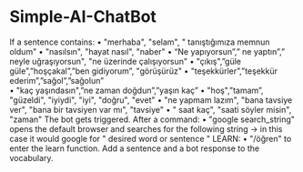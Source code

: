 # Simple-AI-ChatBot

If a sentence contains:
•	"merhaba",  "selam", " tanıştığımıza memnun oldum"
•	"nasılsın", "hayat nasıl", "naber"
•	“Ne yapıyorsun”,” ne yaptın”,” neyle uğraşıyorsun", "ne üzerinde çalışıyorsun"
•	"çıkış",”güle güle”,”hoşçakal”,”ben gidiyorum”, "görüşürüz"
•	"teşekkürler”,”teşekkür ederim”,”sağol”,”sağolun”  
•	"kaç yaşındasın",”ne zaman doğdun”,”yaşın kaç”
•	"hoş",”tamam”, "güzeldi", "iyiydi", "iyi", "doğru", "evet"
•	"ne yapmam lazım", "bana tavsiye ver", "bana bir tavsiyen var mı", "tavsiye"
•	" saat kaç", "saati söyler misin", "zaman"
The bot gets triggered.
After a command:
•	"google search_string" opens the default browser and searches for the following string -> in this case it would google for " desired word or sentence "
LEARN:
•	"/öğren" to enter the learn function. Add a sentence and a bot response to the vocabulary.
